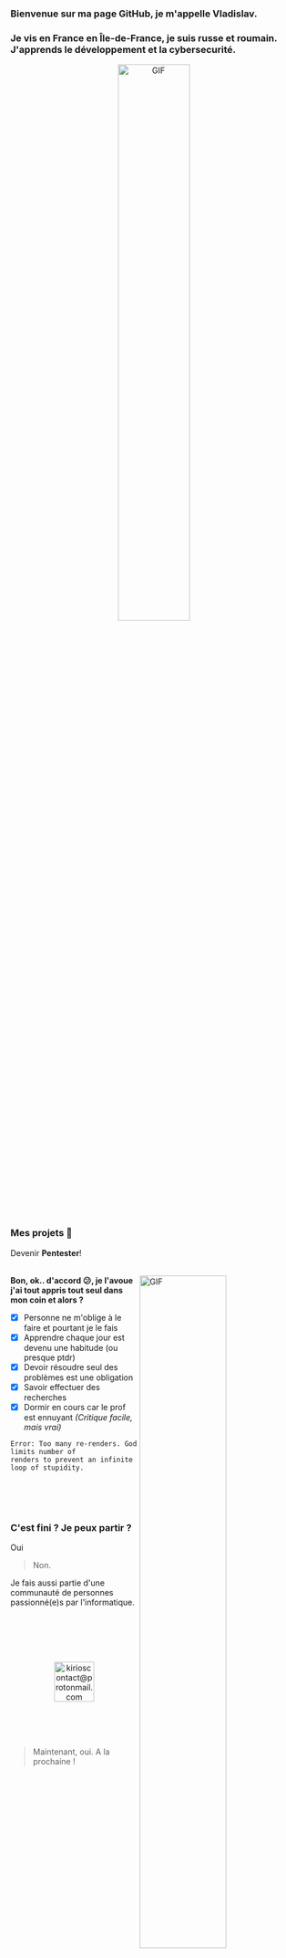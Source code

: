 ### Bienvenue sur ma page GitHub, je m'appelle Vladislav.

### Je vis en France en Île-de-France, je suis russe et roumain. J'apprends le développement et la cybersecurité.

<p align="center">
  <img align="center" width="50%" alt="GIF" src="https://www.kana.fr/assets/uploads/2017/11/hunter-x-hunter-kuroro-lucifuru.gif"/>
</p>
<br>
<br>
<br>



### Mes projets 🔨

Devenir **Pentester**!
<br>
<br>

<img align="right" width="55%" alt="GIF" src="https://media2.giphy.com/media/4bSoQR9w5h0TC/giphy.gif?cid=ecf05e4793jjn9026h57tyfnm5ej1i8yq0b8aqs03ieluu5r&rid=giphy.gif&ct=g"></img>



**Bon, ok.. d'accord 😕, je l'avoue j'ai tout appris tout seul dans mon coin et alors ?**
  - [x] Personne ne m'oblige à le faire et pourtant je le fais
  - [x] Apprendre chaque jour est devenu une habitude (ou presque ptdr)
  - [x] Devoir résoudre seul des problèmes est une obligation
  - [x] Savoir effectuer des recherches
  - [x] Dormir en cours car le prof est ennuyant *(Critique facile, mais vrai)*
  ``` 
  Error: Too many re-renders. God limits number of
  renders to prevent an infinite loop of stupidity.
  ```
 <br>
 <br>
 <br>


### C'est fini ? Je peux partir ?

Oui
> Non.


Je fais aussi partie d'une communauté de personnes passionné(e)s par l'informatique.

  <br>
  <br>
  <br>



<p align="center">
  <br/>
  <a href="https://discord.gg/ssdfr">
    <img alt="kirioscontact@protonmail.com" height="70px" width="70px" src="https://cdn.discordapp.com/icons/955553274512162847/a_24da100c48c955139e6e6941059ac4c1.gif"/>
  <a>
  </p>
  <br>
  <br>
  <br>
    
    
> Maintenant, oui. A la prochaine !

<p align="center">
  <img align="center" width="60%" alt="GIF" src="https://s1.qwant.com/thumbr/0x0/8/8/3c840a41fea0406e8dd37bb3738615ef96001d73bb56dd1bf4237ef294776f/77e5bb7981ad407aa62aa7233f7b5030.gif?u=https%3A%2F%2Fi.pinimg.com%2Foriginals%2F77%2Fe5%2Fbb%2F77e5bb7981ad407aa62aa7233f7b5030.gif&q=0&b=1&p=0&a=1"/>
</p>

